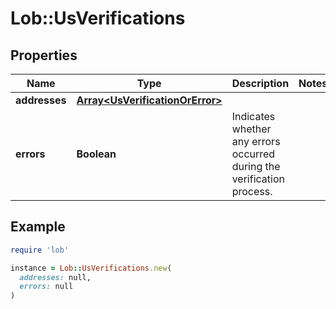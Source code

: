 # Lob::UsVerifications

## Properties

| Name | Type | Description | Notes |
| ---- | ---- | ----------- | ----- |
| **addresses** | [**Array&lt;UsVerificationOrError&gt;**](UsVerificationOrError.md) |  |  |
| **errors** | **Boolean** | Indicates whether any errors occurred during the verification process. |  |

## Example

```ruby
require 'lob'

instance = Lob::UsVerifications.new(
  addresses: null,
  errors: null
)
```

